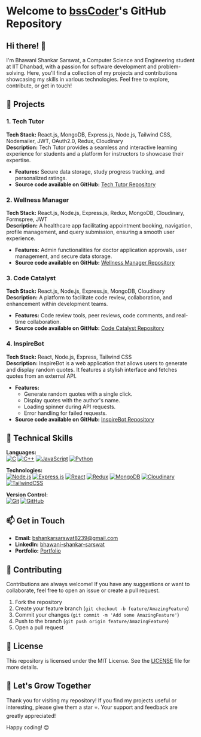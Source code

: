 # Welcome to [bssCoder](https://github.com/bssCoder)'s GitHub Repository

## Hi there! 👋

I'm Bhawani Shankar Sarswat, a Computer Science and Engineering student at IIT Dhanbad, with a passion for software development and problem-solving. Here, you'll find a collection of my projects and contributions showcasing my skills in various technologies. Feel free to explore, contribute, or get in touch!

## 🌟 Projects

### 1. Tech Tutor
**Tech Stack:** React.js, MongoDB, Express.js, Node.js, Tailwind CSS, Nodemailer, JWT, OAuth2.0, Redux, Cloudinary  
**Description:** Tech Tutor provides a seamless and interactive learning experience for students and a platform for instructors to showcase their expertise.  
- **Features:** Secure data storage, study progress tracking, and personalized ratings.
- **Source code available on GitHub:** [Tech Tutor Repository](https://github.com/bssCoder/tech-tutor)

### 2. Wellness Manager
**Tech Stack:** React.js, Node.js, Express.js, Redux, MongoDB, Cloudinary, Formspree, JWT  
**Description:** A healthcare app facilitating appointment booking, navigation, profile management, and query submission, ensuring a smooth user experience.  
- **Features:** Admin functionalities for doctor application approvals, user management, and secure data storage.
- **Source code available on GitHub:** [Wellness Manager Repository](https://github.com/bssCoder/wellness-manager)

### 3. Code Catalyst
**Tech Stack:** React.js, Node.js, Express.js, MongoDB, Cloudinary  
**Description:** A platform to facilitate code review, collaboration, and enhancement within development teams.  
- **Features:** Code review tools, peer reviews, code comments, and real-time collaboration.
- **Source code available on GitHub:** [Code Catalyst Repository](https://github.com/bssCoder/code-catalyst)

### 4. InspireBot
**Tech Stack:** React, Node.js, Express, Tailwind CSS  
**Description:** InspireBot is a web application that allows users to generate and display random quotes. It features a stylish interface and fetches quotes from an external API.  
- **Features:** 
  - Generate random quotes with a single click.
  - Display quotes with the author's name.
  - Loading spinner during API requests.
  - Error handling for failed requests.
- **Source code available on GitHub:** [InspireBot Repository](https://github.com/bssCoder/quote-generator)

## 🔧 Technical Skills

**Languages:**  
[![C](https://img.shields.io/badge/-C-00599C?style=flat-square&logo=c&logoColor=white)](https://en.wikipedia.org/wiki/C_(programming_language))
[![C++](https://img.shields.io/badge/-C++-00599C?style=flat-square&logo=c%2B%2B&logoColor=white)](https://isocpp.org/)
[![JavaScript](https://img.shields.io/badge/-JavaScript-F7DF1E?style=flat-square&logo=javascript&logoColor=black)](https://developer.mozilla.org/en-US/docs/Web/JavaScript)
[![Python](https://img.shields.io/badge/-Python-3776AB?style=flat-square&logo=python&logoColor=white)](https://www.python.org/)

**Technologies:**  
[![Node.js](https://img.shields.io/badge/-Node.js-339933?style=flat-square&logo=node.js&logoColor=white)](https://nodejs.org/)
[![Express.js](https://img.shields.io/badge/-Express.js-000000?style=flat-square&logo=express&logoColor=white)](https://expressjs.com/)
[![React](https://img.shields.io/badge/-React-61DAFB?style=flat-square&logo=react&logoColor=black)](https://reactjs.org/)
[![Redux](https://img.shields.io/badge/-Redux-764ABC?style=flat-square&logo=redux&logoColor=white)](https://redux.js.org/)
[![MongoDB](https://img.shields.io/badge/-MongoDB-47A248?style=flat-square&logo=mongodb&logoColor=white)](https://www.mongodb.com/)
[![Cloudinary](https://img.shields.io/badge/-Cloudinary-ef6f00?style=flat-square&logo=cloudinary&logoColor=white)](https://cloudinary.com/)
[![TailwindCSS](https://img.shields.io/badge/-TailwindCSS-38B2AC?style=flat-square&logo=tailwindcss&logoColor=white)](https://tailwindcss.com/)

**Version Control:**  
[![Git](https://img.shields.io/badge/-Git-F05032?style=flat-square&logo=git&logoColor=white)](https://git-scm.com/)
[![GitHub](https://img.shields.io/badge/-GitHub-181717?style=flat-square&logo=github&logoColor=white)](https://github.com/)

## 📫 Get in Touch

- **Email:** [bshankarsarswat8239@gmail.com](mailto:bshankarsarswat8239@gmail.com)
- **LinkedIn:** [bhawani-shankar-sarswat](https://www.linkedin.com/in/bhawani-shankar-sarswat-45921b19b/)
- **Portfolio:** [Portfolio](https://portfolio-bhawani.vercel.app/)

## 🤝 Contributing

Contributions are always welcome! If you have any suggestions or want to collaborate, feel free to open an issue or create a pull request.

1. Fork the repository
2. Create your feature branch (`git checkout -b feature/AmazingFeature`)
3. Commit your changes (`git commit -m 'Add some AmazingFeature'`)
4. Push to the branch (`git push origin feature/AmazingFeature`)
5. Open a pull request

## 📜 License

This repository is licensed under the MIT License. See the [LICENSE](LICENSE) file for more details.

## 🌱 Let's Grow Together

Thank you for visiting my repository! If you find my projects useful or interesting, please give them a star ⭐. Your support and feedback are greatly appreciated!

Happy coding! 😊
